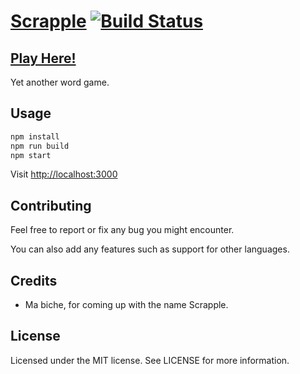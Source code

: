 # [Scrapple](https://scrapple.carameldunes.fr) [![Build Status](https://api.cirrus-ci.com/github/CaramelDunes/scrapple.svg)](https://cirrus-ci.com/github/CaramelDunes/scrapple)

## [Play Here!](https://scrapple.carameldunes.fr)

Yet another word game.

## Usage

```bash
npm install
npm run build
npm start
```

Visit [http://localhost:3000](http://localhost:3000)

## Contributing

Feel free to report or fix any bug you might encounter.

You can also add any features such as support for other languages.

## Credits

- Ma biche, for coming up with the name Scrapple.

## License

Licensed under the MIT license. See LICENSE for more information.